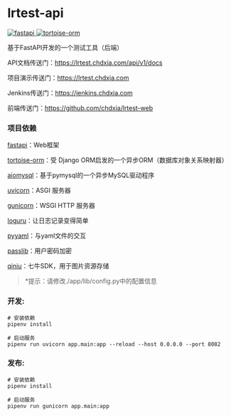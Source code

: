 # lrtest-api

<p>
  <a href="https://github.com/tiangolo/fastapi">
    <img src="https://img.shields.io/badge/fastapi-0.79.0-brightgreen.svg" alt="fastapi">
  </a>
  <a href="https://github.com/tortoise/tortoise-orm">
    <img src="https://img.shields.io/badge/tortoise--orm-0.19.2-brightgreen.svg" alt="tortoise-orm">
  </a>
</p>

基于FastAPI开发的一个测试工具（后端）

API文档传送门：https://lrtest.chdxia.com/api/v1/docs

项目演示传送门：https://lrtest.chdxia.com

Jenkins传送门：https://jenkins.chdxia.com

前端传送门：https://github.com/chdxia/lrtest-web

### 项目依赖

[fastapi](https://fastapi.tiangolo.com/zh/)：Web框架

[tortoise-orm](https://tortoise.github.io/)：受 Django ORM启发的一个异步ORM（数据库对象关系映射器）

[aiomysql](https://aiomysql.readthedocs.io/en/latest/)：基于pymysql的一个异步MySQL驱动程序

[uvicorn](https://www.uvicorn.org/)：ASGI 服务器

[gunicorn](https://docs.gunicorn.org/en/latest/index.html)：WSGI HTTP 服务器

[loguru](https://pypi.org/project/loguru/)：让日志记录变得简单

[pyyaml](https://pyyaml.org/)：与yaml文件的交互

[passlib](https://passlib.readthedocs.io/en/stable/)：用户密码加密

[qiniu](https://developer.qiniu.com/kodo/1242/python)：七牛SDK，用于图片资源存储

> *提示：请修改./app/lib/config.py中的配置信息

### 开发:

```shell
# 安装依赖
pipenv install

# 启动服务
pipenv run uvicorn app.main:app --reload --host 0.0.0.0 --port 8082
```
### 发布:
```shell
# 安装依赖
pipenv install

# 启动服务
pipenv run gunicorn app.main:app
```
